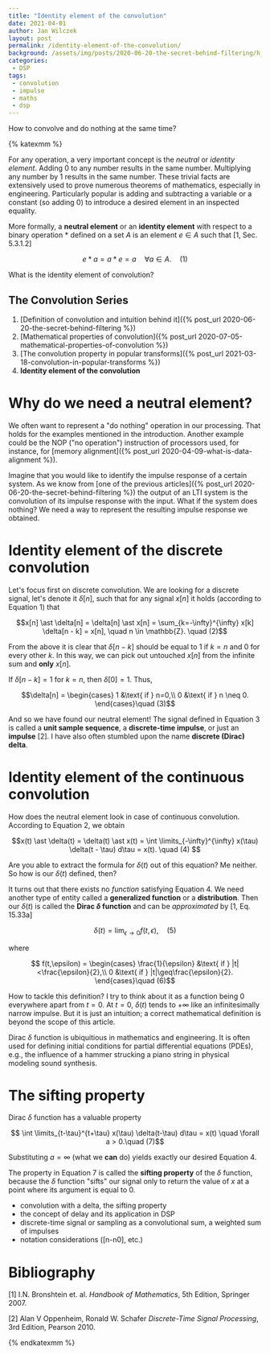 ```yaml
---
title: "Identity element of the convolution"
date: 2021-04-01
author: Jan Wilczek
layout: post
permalink: /identity-element-of-the-convolution/
background: /assets/img/posts/2020-06-20-the-secret-behind-filtering/h_superposed.png
categories:
 - DSP
tags:
 - convolution
 - impulse
 - maths
 - dsp
---
```

How to convolve and do nothing at the same time?

{% katexmm %}

For any operation, a very important concept is the *neutral* or *identity element*. Adding 0 to any number results in the same number. Multiplying any number by 1 results in the same number. These trivial facts are extensively used to prove numerous theorems of mathematics, especially in engineering. Particularly popular is adding and subtracting a variable or a constant (so adding 0) to introduce a desired element in an inspected equality.

More formally, a **neutral element** or an **identity element** with respect to a binary operation $\ast$ defined on a set $A$ is an element $e \in A$ such that [1, Sec. 5.3.1.2]

$$e \ast a = a \ast e = a \quad \forall a \in A. \quad (1)$$

What is the identity element of convolution?

## The Convolution Series
1. [Definition of convolution and intuition behind it]({% post_url 2020-06-20-the-secret-behind-filtering %})
1. [Mathematical properties of convolution]({% post_url 2020-07-05-mathematical-properties-of-convolution %})
1. [The convolution property in popular transforms]({% post_url 2021-03-18-convolution-in-popular-transforms %})
1. **Identity element of the convolution**

# Why do we need a neutral element?

We often want to represent a "do nothing" operation in our processing. That holds for the examples mentioned in the introduction. Another example could be the NOP ("no operation") instruction of processors used, for instance, for [memory alignment]({% post_url 2020-04-09-what-is-data-alignment %}).

Imagine that you would like to identify the impulse response of a certain system. As we know from [one of the previous articles]({% post_url 2020-06-20-the-secret-behind-filtering %}) the output of an LTI system is the convolution of its impulse response with the input. What if the system does nothing? We need a way to represent the resulting impulse response we obtained.

# Identity element of the discrete convolution

Let's focus first on discrete convolution. We are looking for a discrete signal, let's denote it $\delta[n]$, such that for any signal $x[n]$ it holds (according to Equation 1) that

$$x[n] \ast \delta[n] = \delta[n] \ast x[n] = \sum_{k=-\infty}^{\infty} x[k] \delta[n - k] = x[n], \quad n \in \mathbb{Z}. \quad (2)$$

From the above it is clear that $\delta[n-k]$ should be equal to 1 if $k = n$ and 0 for every other $k$. In this way, we can pick out untouched $x[n]$ from the infinite sum and **only** $x[n]$.

If $\delta[n-k] = 1$ for $k = n$, then $\delta[0]=1$. Thus,

$$\delta[n] = \begin{cases} 1 &\text{ if } n=0,\\ 0 &\text{ if } n \neq 0. \end{cases}\quad (3)$$

And so we have found our neutral element! The signal defined in Equation 3 is called a **unit sample sequence**, a **discrete-time impulse**, or just an **impulse** [2]. I have also often stumbled upon the name **discrete (Dirac) delta**.

# Identity element of the continuous convolution

How does the neutral element look in case of continuous convolution. According to Equation 2, we obtain

$$x(t) \ast \delta(t) = \delta(t) \ast x(t) = \int \limits_{-\infty}^{\infty} x(\tau) \delta(t - \tau) d\tau = x(t). \quad (4) $$

Are you able to extract the formula for $\delta(t)$ out of this equation? Me neither. So how is our $\delta(t)$ defined, then?

It turns out that there exists no *function* satisfying Equation 4. We need another type of entity called a **generalized function** or a **distribution**. Then our $\delta(t)$ is called the **Dirac $\delta$ function** and can be *approximated* by [1, Eq. 15.33a]

$$\delta(t) = \lim_{\epsilon \rightarrow 0} f(t,\epsilon), \quad (5)$$

where

$$ f(t,\epsilon) = \begin{cases} \frac{1}{\epsilon} &\text{ if } |t|<\frac{\epsilon}{2},\\ 0 &\text{ if } |t|\geq\frac{\epsilon}{2}. \end{cases}\quad (6)$$

How to tackle this definition? I try to think about it as a function being 0 everywhere apart from $t=0$. At $t=0$, $\delta(t)$ tends to $+\infty$ like an infinitesimally narrow impulse. But it is just an intuition; a correct mathematical definition is beyond the scope of this article.

Dirac $\delta$ function is ubiquitious in mathematics and engineering. It is often used for defining initial conditions for partial differential equations (PDEs), e.g., the influence of a hammer strucking a piano string in physical modeling sound synthesis. 

# The sifting property

Dirac $\delta$ function has a valuable property

$$ \int \limits_{t-\tau}^{t+\tau} x(\tau) \delta(t-\tau) d\tau = x(t) \quad \forall a > 0.\quad (7)$$

Substituting $a=\infty$ (what we **can** do) yields exactly our desired Equation 4.

The property in Equation 7 is called the **sifting property** of the $\delta$ function, because the $\delta$ function "sifts" our signal only to return the value of $x$ at a point where its argument is equal to 0.


* convolution with a delta, the sifting property
* the concept of delay and its application in DSP
* discrete-time signal or sampling as a convolutional sum, a weighted sum of impulses
* notation considerations ([n-n0], etc.)

# Bibliography

[1] I.N. Bronshtein et. al. *Handbook of Mathematics*, 5th Edition, Springer 2007.

[2] Alan V Oppenheim, Ronald W. Schafer *Discrete-Time Signal Processing*, 3rd Edition, Pearson 2010.

{% endkatexmm %}

